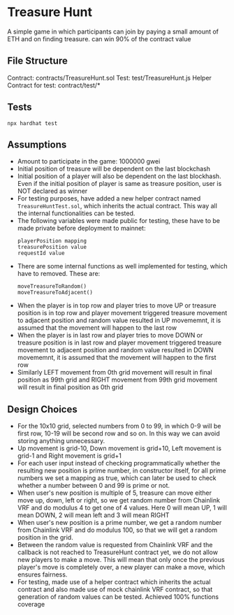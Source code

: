 # Treasure Hunt

A simple game in which participants can join by paying a small amount of ETH and on finding treasure. can win 90% of the contract value

## File Structure
Contract: contracts/TreasureHunt.sol
Test: test/TreasureHunt.js
Helper Contract for test: contract/test/*

## Tests

```shell
npx hardhat test
```
## Assumptions
- Amount to participate in the game: 1000000 gwei
- Initial position of treasure will be dependent on the last blockchash
- Initial position of a player will also be dependent on the last blockhash. Even if the initial position of player is same as treasure position, user is NOT declared as winner
- For testing purposes, have added a new helper contract named `TreasureHuntTest.sol`, which inherits the actual contract. This way all the internal functionalities can be tested.
- The following variables were made public for testing, these have to be made private before deployment to mainnet:
  ```shell
  playerPosition mapping
  treasurePosition value
  requestId value
  ```
- There are some internal functions as well implemented for testing, which have to removed. These are:
  ```shell
  moveTreasureToRandom()
  moveTreasureToAdjacent()
  ```
- When the player is in top row and player tries to move UP or treasure position is in top row and player movement triggered treasure movement to adjacent position and random value resulted in UP movememnt, it is assumed that the movement will happen to the last row
- When the player is in last row and player tries to move DOWN or treasure position is in last row and player movement triggered treasure movement to adjacent position and random value resulted in DOWN movememnt, it is assumed that the movement will happen to the first row
- Similarly LEFT movement from 0th grid movement will result in final position as 99th grid and RIGHT movement from 99th grid movement will result in final position as 0th grid


## Design Choices
- For the 10x10 grid, selected numbers from 0 to 99, in which 0-9 will be first row, 10-19 will be second row and so on. In this way we can avoid storing anything unnecessary.
- Up movement is grid-10, Down movement is grid+10, Left movement is grid-1 and Right movement is grid+1
- For each user input instead of checking programmatically whether the resulting new position is prime number, in constructor itself, for all prime numbers we set a mapping as true, which can later be used to check whether a number between 0 and 99 is prime or not.
- When user's new position is multiple of 5, treasure can move either move up, down, left or right, so we get random number from Chainlink VRF and do modulus 4 to get one of 4 values. Here 0 will mean UP, 1 will mean DOWN, 2 will mean left and 3 will mean RIGHT
- When user's new position is a prime number, we get a random number from Chainlink VRF and do modulus 100, so that we will get a random position in the grid.
- Between the random value is requested from Chainlink VRF and the callback is not reached to TreasureHunt contract yet, we do not allow new players to make a move. This will mean that only once the previous player's move is completely over, a new player can make a move, which ensures fairness.
- For testing, made use of a helper contract which inherits the actual contract and also made use of mock chainlink VRF contract, so that generation of random values can be tested. Achieved 100% functions coverage
